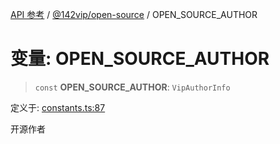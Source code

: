 [API 参考](../wiki/Home) / [@142vip/open-source](../wiki/@142vip.open-source) / OPEN\_SOURCE\_AUTHOR

# 变量: OPEN\_SOURCE\_AUTHOR

> `const` **OPEN\_SOURCE\_AUTHOR**: `VipAuthorInfo`

定义于: [constants.ts:87](https://github.com/142vip/core-x/blob/58a4aca72f73ebc92491a458c9b83754486dc296/packages/open-source/src/constants.ts#L87)

开源作者
